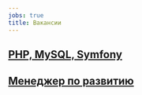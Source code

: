 ```yaml
---
jobs: true
title: Вакансии
---
```


## [PHP, MySQL, Symfony](/jobs/php/)

## [Менеджер по развитию](/jobs/growth/)
